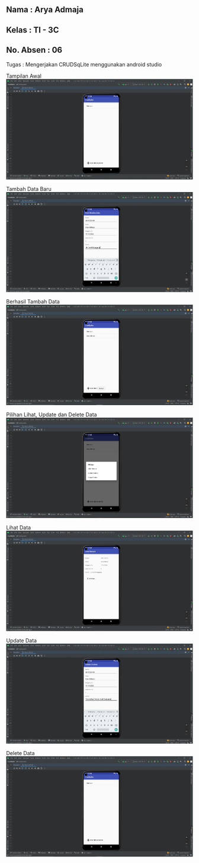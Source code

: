 ## Nama      : Arya Admaja
## Kelas     : TI - 3C
## No. Absen : 06

Tugas : Mengerjakan CRUDSqLite menggunakan android studio

Tampilan Awal
![Screenshot crud](ss/SS1.jpg)

Tambah Data Baru
![Screenshot crud](ss/SS2.jpg)

Berhasil Tambah Data
![Screenshot crud](ss/SS3.jpg)

Pilihan Lihat, Update dan Delete Data
![Screenshot crud](ss/SS4.jpg)

Lihat Data
![Screenshot crud](ss/SS5.jpg)

Update Data
![Screenshot crud](ss/SS6.jpg)

Delete Data 
![Screenshot crud](ss/SS7.jpg)
